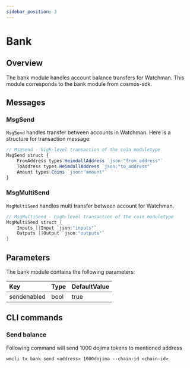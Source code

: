 ```yaml
---
sidebar_position: 3
---
```


# Bank

## Overview

The bank module handles account balance transfers for Watchman. This module corresponds to the bank module from cosmos-sdk.

## Messages

### MsgSend

`MsgSend` handles transfer between accounts in Watchman. Here is a structure for transaction message:

```ts
// MsgSend - high-level transaction of the coin moduletype
MsgSend struct {
    FromAddress types.HeimdallAddress `json:"from_address"`
    ToAddress types.HeimdallAddress `json:"to_address"`
    Amount types.Coins `json:"amount"`
}
```

### MsgMultiSend

`MsgMultiSend` handles multi transfer between account for Watchman.

```java
// MsgMultiSend - high-level transaction of the coin moduletype
MsgMultiSend struct {
    Inputs []Input `json:"inputs"`
    Outputs []Output `json:"outputs"`
}
```

## Parameters

The bank module contains the following parameters:

| Key         | Type | DefaultValue |
| :---------- | :--- | :----------- |
| sendenabled | bool | true         |

## CLI commands

### Send balance

Following command will send 1000 dojima tokens to mentioned address

```
wmcli tx bank send <address> 1000dojima --chain-id <chain-id>
```
